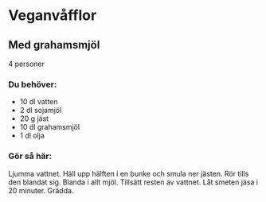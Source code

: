 # Veganvåfflor

## Med grahamsmjöl

4 personer

### Du behöver:
* 10 dl vatten
* 2 dl sojamjöl
* 20 g jäst
* 10 dl grahamsmjöl
* 1 dl olja

### Gör så här:
Ljumma vattnet. Häll upp hälften i en bunke och smula ner jästen. Rör tills den blandat sig. Blanda i allt mjöl. Tillsätt resten av vattnet. Låt smeten jäsa i 20 minuter. Grädda.